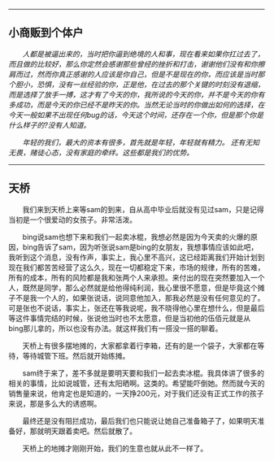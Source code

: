 ----------

## 小商贩到个体户 ##

*&#160; &#160; &#160; &#160;人都是被逼出来的，当时把你逼到绝境的人和事，现在看来如果你扛过去了，而且做的比较好，那么你定然会感谢那些曾经的挫折和打击，谢谢他们没有和你擦肩而过，然而你真正感谢的人应该是你自己，但是不是现在的你，而应该是当时那个胆小，恐惧，没有一丝经验的你，正是他，在过去的那个关键的时刻没有退缩，而是选择了放手一搏，这才有了今天的你，我所说的今天的你，并不是今天的你有多成功，而是今天的你已经不是昨天的你。当然无论当时的你做出如何的选择，在今天一般如果不出现任何bug的话，今天这个时间，还存在一个你，但是那个你是什么样子的?没有人知道。*


&#160; &#160; &#160; &#160;*年轻的我们，最大的资本有很多，首先就是年轻，年轻就有精力。
还有无知无畏，赌徒心态，没有家庭的牵绊。这些都是我们的优势。*


----------



## 天桥 ##



&#160; &#160; &#160; &#160;我们来到天桥上来等sam的到来，自从高中毕业后就没有见过sam，只是记得当初是一个很爱动的女孩子。非常活泼。

&#160; &#160; &#160; &#160;bing说sam也想下来和我们一起卖冰棍，我想必然是因为今天卖的火爆的原因，bing告诉了sam，因为听张说sam是bing的女朋友，我想事情应该如此吧，我听到这个消息，没有作声，事实上，我心里不高兴，这已经距离我们开始计划到现在我们都苦苦经营了这么久，现在一切都稳定下来，市场的规律，所有的苦难，所有的成本，所有的风险都是我和张两个人来承担。来付出的现在突然要加入一个人，既然是同学，那么必然就是给他得纯利润，我心里很不愿意，但是毕竟这个摊子不是我一个人的，如果张说话，说同意他加入，那我必然是没有任何意见的了。可是张也不说话，事实上，张还在等我说呢，我不晓得他心里在想什么，但是最后等这件事情完结的时候，张说他当时也不太愿意，但是当初他的伍佰元就是从bing那儿拿的，所以也没有办法。就这样我们有一搭没一搭的聊着。

&#160; &#160; &#160; &#160;天桥上有很多摆地摊的，大家都拿着行李箱，还有的是一个袋子，大家都在等待，等待城管下班。然后就开始练摊。

&#160; &#160; &#160; &#160;sam终于来了，差不多就是要明天要和我们一起去卖冰棍。我具体讲了很多的相关的事情，比如说城管，还有太阳晒啊。这类的。希望能吓倒她。然而就今天的销售量来说，他肯定也是知道的，一天挣200元，对于我们还没有正式工作的孩子来说，那是多么大的诱惑啊。

&#160; &#160; &#160; &#160;最终还是没有阻拦成功，最后我们也只能说让她自己准备箱子了，如果明天准备好，那就明天跟着卖吧。然后就散了。
 

&#160; &#160; &#160; &#160;天桥上的地摊才刚刚开始，我们的生意也就从此不一样了。



&#160; &#160; &#160; &#160;
----------
